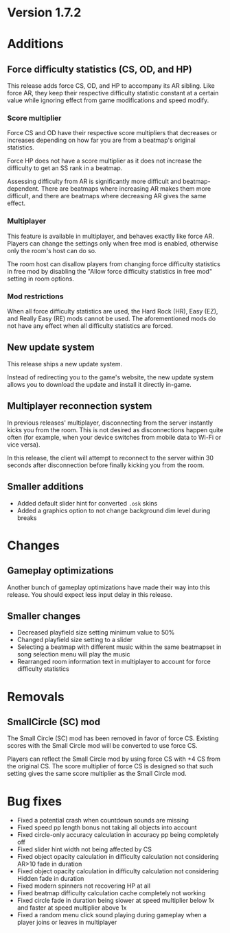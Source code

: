 Version 1.7.2
=============

# Additions

## Force difficulty statistics (CS, OD, and HP)

This release adds force CS, OD, and HP to accompany its AR sibling. Like force AR, they keep their respective difficulty
statistic constant at a certain value while ignoring effect from game modifications and speed modify.

### Score multiplier

Force CS and OD have their respective score multipliers that decreases or increases depending on how far you are from
a beatmap's original statistics.

Force HP does not have a score multiplier as it does not increase the difficulty to get
an SS rank in a beatmap.

Assessing difficulty from AR is significantly more difficult and beatmap-dependent.
There are beatmaps where increasing AR makes them more difficult, and there are beatmaps where decreasing AR gives the
same effect.

### Multiplayer

This feature is available in multiplayer, and behaves exactly like force AR. Players can change the settings only when
free mod is enabled, otherwise only the room's host can do so.

The room host can disallow players from changing force difficulty statistics in free mod by disabling the "Allow force
difficulty statistics in free mod" setting in room options.

### Mod restrictions

When all force difficulty statistics are used, the Hard Rock (HR), Easy (EZ), and Really Easy (RE) mods cannot be used.
The aforementioned mods do not have any effect when all difficulty statistics are forced.

## New update system

This release ships a new update system.

Instead of redirecting you to the game's website, the new update system allows you to download the update and install it 
directly in-game.

## Multiplayer reconnection system

In previous releases' multiplayer, disconnecting from the server instantly kicks you from the room. This is not desired
as disconnections happen quite often (for example, when your device switches from mobile data to Wi-Fi or vice versa).

In this release, the client will attempt to reconnect to the server within 30 seconds after disconnection before finally
kicking you from the room.

## Smaller additions

- Added default slider hint for converted `.osk` skins
- Added a graphics option to not change background dim level during breaks

# Changes

## Gameplay optimizations

Another bunch of gameplay optimizations have made their way into this release. You should expect less input delay in
this release.

## Smaller changes

- Decreased playfield size setting minimum value to 50%
- Changed playfield size setting to a slider
- Selecting a beatmap with different music within the same beatmapset in song selection menu will play the music
- Rearranged room information text in multiplayer to account for force difficulty statistics

# Removals

## SmallCircle (SC) mod

The Small Circle (SC) mod has been removed in favor of force CS. Existing scores with the Small Circle mod will be
converted to use force CS.

Players can reflect the Small Circle mod by using force CS with +4 CS from the original CS. The score multiplier of
force CS is designed so that such setting gives the same score multiplier as the Small Circle mod.

# Bug fixes

- Fixed a potential crash when countdown sounds are missing
- Fixed speed pp length bonus not taking all objects into account
- Fixed circle-only accuracy calculation in accuracy pp being completely off
- Fixed slider hint width not being affected by CS
- Fixed object opacity calculation in difficulty calculation not considering AR>10 fade in duration
- Fixed object opacity calculation in difficulty calculation not considering Hidden fade in duration
- Fixed modern spinners not recovering HP at all
- Fixed beatmap difficulty calculation cache completely not working
- Fixed circle fade in duration being slower at speed multiplier below 1x and faster at speed multiplier above 1x 
- Fixed a random menu click sound playing during gameplay when a player joins or leaves in multiplayer
